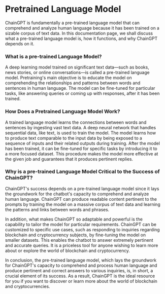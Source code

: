 # Pretrained Language Model

ChainGPT is fundamentally a pre-trained language model that can comprehend and analyze human language because it has been trained on a sizable corpus of text data. In this documentation page, we shall discuss what a pre-trained language model is, how it functions, and why ChainGPT depends on it.



### What is a pre-trained Language Model?

A deep learning model trained on significant text data—such as books, news stories, or online conversations—is called a pre-trained language model. Pretraining's main objective is to educate the model on comprehending the relationships and patterns between words and sentences in human language. The model can be fine-tuned for particular tasks, like answering queries or coming up with responses, after it has been trained.



### How Does a Pretrained Language Model Work?

A trained language model learns the connections between words and sentences by ingesting vast text data. A deep neural network that handles sequential data, like text, is used to train the model. The model learns how to produce text comparable to the input data by being exposed to a sequence of inputs and their related outputs during training. After the model has been trained, it can be fine-tuned for specific tasks by introducing it to a more focused dataset. This procedure makes the model more effective at the given job and guarantees that it produces pertinent replies.



### Why is a pre-trained Language Model Critical to the Success of ChainGPT?

ChainGPT's success depends on a pre-trained language model since it lays the groundwork for the chatbot's capacity to comprehend and analyze human language. ChainGPT can produce readable content pertinent to the prompts by training the model on a massive corpus of text data and learning the patterns and links between words and phrases.

In addition, what makes ChainGPT so adaptable and powerful is the capability to tailor the model for particular requirements. ChainGPT can be customized to specific use cases, such as responding to inquiries regarding blockchain and cryptocurrency subjects, by fine-tuning the model on smaller datasets. This enables the chatbot to answer extremely pertinent and accurate queries. It is a priceless tool for anyone wishing to learn more about or explore the world of blockchain and cryptocurrency.

In conclusion, the pre-trained language model, which lays the groundwork for ChainGPT's capacity to comprehend and process human language and produce pertinent and correct answers to various inquiries, is, in short, a crucial element of its success. As a result, ChainGPT is the ideal resource for you if you want to discover or learn more about the world of blockchain and cryptocurrencies.

